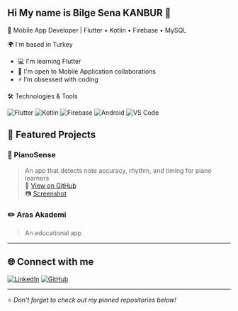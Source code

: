 ## Hi My name is Bilge Sena KANBUR 👋

🎯 Mobile App Developer | Flutter • Kotlin • Firebase • MySQL

🌍 I'm based in Turkey  
  
- 💻 I'm learning Flutter  
- 🤝 I'm open to Mobile Application  collaborations  
- ⚡ I’m obsessed with coding  

 🛠️ Technologies & Tools

![Flutter](https://img.shields.io/badge/-Flutter-02569B?style=flat-square&logo=flutter&logoColor=white)
![Kotlin](https://img.shields.io/badge/-Kotlin-0095D5?style=flat-square&logo=kotlin&logoColor=white)
![Firebase](https://img.shields.io/badge/-Firebase-FFCA28?style=flat-square&logo=firebase&logoColor=black)
![Android](https://img.shields.io/badge/-Android-3DDC84?style=flat-square&logo=android&logoColor=white)
![VS Code](https://img.shields.io/badge/-VSCode-007ACC?style=flat-square&logo=visual-studio-code)


## 🧩 Featured Projects

### 🎹 PianoSense  
> An app that detects note accuracy, rhythm, and timing for piano learners  
🔗 [View on GitHub](https://github.com/senakanbur/pianosense)  
📷 [Screenshot](https://example.com/screenshot.png)

### ✏️ Aras Akademi  
> An educational app


---

## 🌐 Connect with me

[![LinkedIn](https://img.shields.io/badge/-LinkedIn-0077B5?style=flat-square&logo=linkedin&logoColor=white)](https://www.linkedin.com/in/bilge-sena-kanbur/)
[![GitHub](https://img.shields.io/badge/GitHub-181717?style=flat-square&logo=github&logoColor=white)](https://github.com/bilgekanbur)




---

⭐ *Don't forget to check out my pinned repositories below!*
